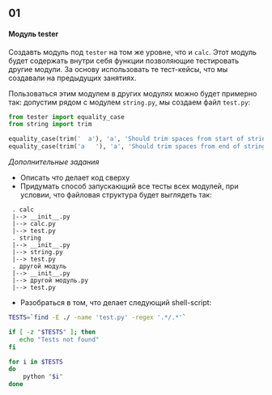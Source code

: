 ## 01 

#### Модуль tester

Создавть модуль под `tester` на том же уровне, что и `calc`. Этот модуль будет содержать внутри себя функции позволяющие тестировать другие модули. За основу использовать те тест-кейсы, что мы создавали на предыдущих занятиях.

Пользоваться этим модулем в других модулях можно будет примерно так: допустим рядом с модулем `string.py`, мы создаем файл `test.py`:

```python
from tester import equality_case
from string import trim

equality_case(trim('  a'), 'a', 'Should trim spaces from start of string')
equality_case(trim('a   '), 'a', 'Should trim spaces from end of string')
```

*Дополнительные задания*
 - Описать что делает код сверху
 - Придумать способ запускающий все тесты всех модулей, при условии, что файловая структура будет выглядеть так:

```
 . calc
 |--> __init__.py
 |--> calc.py
 |--> test.py 
 . string
 |--> __init__.py
 |--> string.py
 |--> test.py 
 . другой модуль
 |--> __init__.py
 |--> другой модуль.py
 |--> test.py 
```

 - Разобраться в том, что делает следующий shell-script:

```bash
TESTS=`find -E ./ -name 'test.py' -regex '.*/.*'`

if [ -z "$TESTS" ]; then
   echo "Tests not found"
fi

for i in $TESTS
do
    python "$i"
done
```
